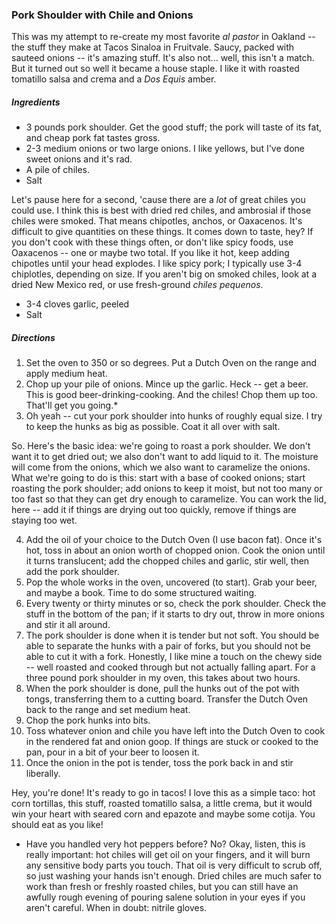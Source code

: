 ### Pork Shoulder with Chile and Onions
This was my attempt to re-create my most favorite _al pastor_ in Oakland -- the stuff they make at Tacos Sinaloa in Fruitvale. Saucy, packed with sauteed onions -- it's amazing stuff. It's also not... well, this isn't a match. But it turned out so well it became a house staple. I like it with roasted tomatillo salsa and crema and a _Dos Equis_ amber.

##### Ingredients
* 3 pounds pork shoulder. Get the good stuff; the pork will taste of its fat, and cheap pork fat tastes gross.
* 2-3 medium onions or two large onions. I like yellows, but I've done sweet onions and it's rad.
* A pile of chiles.
* Salt

Let's pause here for a second, 'cause there are a _lot_ of great chiles you could use. I think this is best with dried red chiles, and ambrosial if those chiles were smoked. That means chipotles, anchos, or Oaxacenos. It's difficult to give quantities on these things. It comes down to taste, hey? If you don't cook with these things often, or don't like spicy foods, use Oaxacenos -- one or maybe two total. If you like it hot, keep adding chipotles until your head explodes. I like spicy pork; I typically use 3-4 chiplotles, depending on size. If you aren't big on smoked chiles, look at a dried New Mexico red, or use fresh-ground _chiles pequenos_.

* 3-4 cloves garlic, peeled
* Salt

##### Directions
1. Set the oven to 350 or so degrees. Put a Dutch Oven on the range and apply medium heat.
2. Chop up your pile of onions. Mince up the garlic. Heck -- get a beer. This is good beer-drinking-cooking. And the chiles! Chop them up too. That'll get you going.*
3. Oh yeah -- cut your pork shoulder into hunks of roughly equal size. I try to keep the hunks as big as possible. Coat it all over with salt.

So. Here's the basic idea: we're going to roast a pork shoulder. We don't want it to get dried out; we also don't want to add liquid to it. The moisture will come from the onions, which we also want to caramelize the onions. What we're going to do is this: start with a base of cooked onions; start roasting the pork shoulder; add onions to keep it moist, but not too many or too fast so that they can get dry enough to caramelize. You can work the lid, here -- add it if things are drying out too quickly, remove if things are staying too wet.

4. Add the oil of your choice to the Dutch Oven (I use bacon fat). Once it's hot, toss in about an onion worth of chopped onion. Cook the onion until it turns translucent; add the chopped chiles and garlic, stir well, then add the pork shoulder.
5. Pop the whole works in the oven, uncovered (to start). Grab your beer, and maybe a book. Time to do some structured waiting.
6. Every twenty or thirty minutes or so, check the pork shoulder. Check the stuff in the bottom of the pan; if it starts to dry out, throw in more onions and stir it all around.
7. The pork shoulder is done when it is tender but not soft. You should be able to separate the hunks with a pair of forks, but you should not be able to cut it with a fork. Honestly, I like mine a touch on the chewy side -- well roasted and cooked through but not actually falling apart. For a three pound pork shoulder in my oven, this takes about two hours.
8. When the pork shoulder is done, pull the hunks out of the pot with tongs, transferring them to a cutting board. Transfer the Dutch Oven back to the range and set medium heat.
9. Chop the pork hunks into bits.
10. Toss whatever onion and chile you have left into the Dutch Oven to cook in the rendered fat and onion goop. If things are stuck or cooked to the pan, pour in a bit of your beer to loosen it.
11. Once the onion in the pot is tender, toss the pork back in and stir liberally.

Hey, you're done! It's ready to go in tacos! I love this as a simple taco: hot corn tortillas, this stuff, roasted tomatillo salsa, a little crema, but it would win your heart with seared corn and epazote and maybe some cotija. You should eat as you like!

* Have you handled very hot peppers before? No? Okay, listen, this is really important: hot chiles will get oil on your fingers, and it will burn any sensitive body parts you touch. That oil is very difficult to scrub off, so just washing your hands isn't enough. Dried chiles are much safer to work than fresh or freshly roasted chiles, but you can still have an awfully rough evening of pouring salene solution in your eyes if you aren't careful. When in doubt: nitrile gloves.
